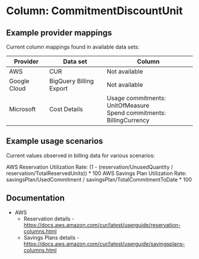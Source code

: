 # Column: CommitmentDiscountUnit

## Example provider mappings

Current column mappings found in available data sets:

| Provider | Data set | Column |
|----------|----------|--------|
| AWS | CUR | Not available |
| Google Cloud | BigQuery Billing Export | Not available |
| Microsoft | Cost Details | Usage commitments: UnitOfMeasure<br>Spend commitments: BillingCurrency |

## Example usage scenarios

Current values observed in billing data for various scenarios:

AWS Reservation Utilization Rate: (1 - (reservation/UnusedQuantity / reservation/TotalReservedUnits)) * 100
AWS Savings Plan Utilization Rate: savingsPlan/UsedCommitment / savingsPlan/TotalCommitmentToDate * 100

## Documentation
- AWS
  - Reservation details - https://docs.aws.amazon.com/cur/latest/userguide/reservation-columns.html
  - Savings Plans details - https://docs.aws.amazon.com/cur/latest/userguide/savingsplans-columns.html
